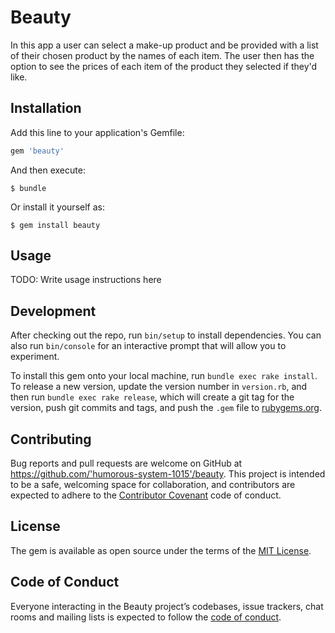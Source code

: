 # Beauty

In this app a user can select a make-up product and be provided with a list of their chosen product by the names of each item. The user then has the option to see the prices of each item of the product they selected if they'd like. 


## Installation

Add this line to your application's Gemfile:

```ruby
gem 'beauty'
```

And then execute:

    $ bundle

Or install it yourself as:

    $ gem install beauty

## Usage

TODO: Write usage instructions here

## Development

After checking out the repo, run `bin/setup` to install dependencies. You can also run `bin/console` for an interactive prompt that will allow you to experiment.

To install this gem onto your local machine, run `bundle exec rake install`. To release a new version, update the version number in `version.rb`, and then run `bundle exec rake release`, which will create a git tag for the version, push git commits and tags, and push the `.gem` file to [rubygems.org](https://rubygems.org).

## Contributing

Bug reports and pull requests are welcome on GitHub at https://github.com/'humorous-system-1015'/beauty. This project is intended to be a safe, welcoming space for collaboration, and contributors are expected to adhere to the [Contributor Covenant](http://contributor-covenant.org) code of conduct.

## License

The gem is available as open source under the terms of the [MIT License](https://opensource.org/licenses/MIT).

## Code of Conduct

Everyone interacting in the Beauty project’s codebases, issue trackers, chat rooms and mailing lists is expected to follow the [code of conduct](https://github.com/'humorous-system-1015'/beauty/blob/master/CODE_OF_CONDUCT.md).
